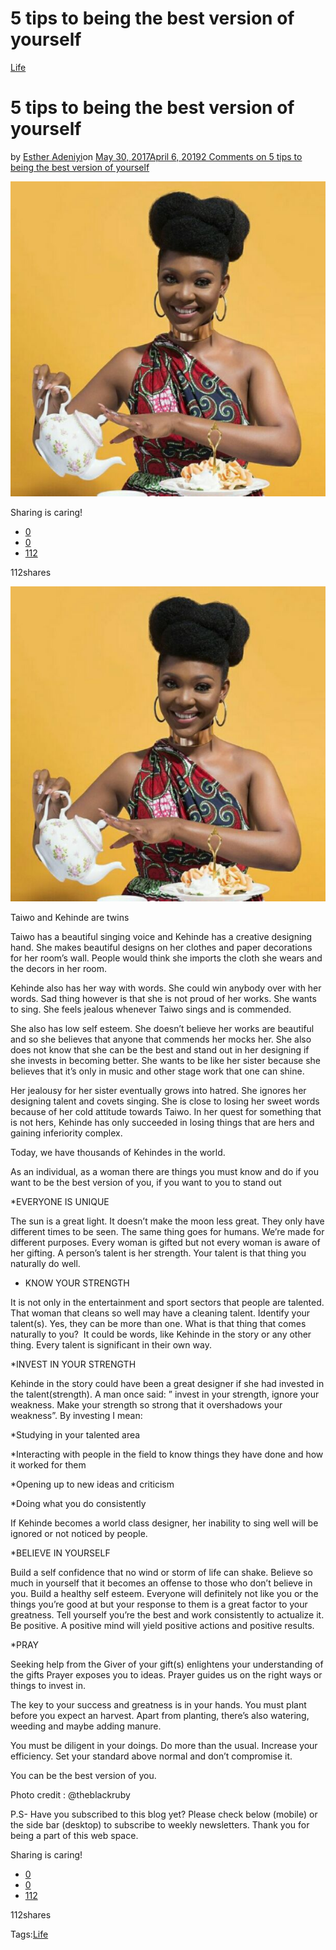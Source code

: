 # 5 tips to being the best version of yourself

[Life](https://estheradeniyi.com/category/life/)
# 5 tips to being the best version of yourself

by [Esther Adeniyi](https://estheradeniyi.com/author/esther-adeniyi/)on [May 30, 2017April 6, 2019](https://estheradeniyi.com/5-tips-to-being-best-version-of-yourself/)[2 Comments on 5 tips to being the best version of yourself](https://estheradeniyi.com/5-tips-to-being-best-version-of-yourself/#comments)

![](images\Happywoman.jpg)

Sharing is caring!

- [0](https://www.facebook.com/sharer/sharer.php?u=https%3A%2F%2Festheradeniyi.com%2F5-tips-to-being-best-version-of-yourself%2F&amp;t=5%20tips%20to%20being%20the%20best%20version%20of%20yourself)
- [0](https://twitter.com/intent/tweet?text=5%20tips%20to%20being%20the%20best%20version%20of%20yourself&amp;url=https%3A%2F%2Festheradeniyi.com%2F5-tips-to-being-best-version-of-yourself%2F)
- [112](#)

112shares

[![Happy woman being the best version of herself](images\Happywoman.jpg)](images\Happywoman.jpg)

Taiwo and Kehinde are twins

Taiwo has a beautiful singing voice and Kehinde has a creative designing hand. She makes beautiful designs on her clothes and paper decorations for her room&#x2019;s wall. People would think she imports the cloth she wears and the decors in her room.

Kehinde also has her way with words. She could win anybody over with her words. Sad thing however is that she is not proud of her works. She wants to sing. She feels jealous whenever Taiwo sings and is commended.

She also has low self esteem. She doesn&#x2019;t believe her works are beautiful and so she believes that anyone that commends her mocks her. She also does not know that she can be the best and stand out in her designing if she invests in becoming better. She wants to be like her sister because she believes that it&#x2019;s only in music and other stage work that one can shine.

Her jealousy for her sister eventually grows into hatred. She ignores her designing talent and covets singing. She is close to losing her sweet words because of her cold attitude towards Taiwo. In her quest for something that is not hers, Kehinde has only succeeded in losing things that are hers and gaining inferiority complex.

Today, we have thousands of Kehindes in the world.

As an individual, as a woman there are things you must know and do if you want to be the best version of you, if you want to you to stand out

*EVERYONE IS UNIQUE

The sun is a great light. It doesn&#x2019;t make the moon less great. They only have different times to be seen. The same thing goes for humans. We&#x2019;re made for different purposes. Every woman is gifted but not every woman is aware of her gifting. A person&#x2019;s talent is her strength. Your talent is that thing you naturally do well.

* KNOW YOUR STRENGTH

It is not only in the entertainment and sport sectors that people are talented. That woman that cleans so well may have a cleaning talent. Identify your talent(s). Yes, they can be more than one. What is that thing that comes naturally to you? &#xA0;It could be words, like Kehinde in the story or any other thing. Every talent is significant in their own way.

*INVEST IN YOUR STRENGTH

Kehinde in the story could have been a great designer if she had invested in the talent(strength). A man once said: &#x201D; invest in your strength, ignore your weakness. Make your strength so strong that it overshadows your weakness&#x201D;. By investing I mean:

*Studying in your talented area

*Interacting with people in the field to know things they have done and how it worked for them

*Opening up to new ideas and criticism

*Doing what you do consistently

If Kehinde becomes a world class designer, her inability to sing well will be ignored or not noticed by people.

*BELIEVE IN YOURSELF

Build a self confidence that no wind or storm of life can shake. Believe so much in yourself that it becomes an offense to those who don&#x2019;t believe in you. Build a healthy self esteem. Everyone will definitely not like you or the things you&#x2019;re good at but your response to them is a great factor to your greatness. Tell yourself you&#x2019;re the best and work consistently to actualize it. Be positive. A positive mind will yield positive actions and positive results.

*PRAY

Seeking help from the Giver of your gift(s) enlightens your understanding of the gifts
 Prayer exposes you to ideas. Prayer guides us on the right ways or things to invest in.

The key to your success and greatness is in your hands. You must plant before you expect an harvest. Apart from planting, there&#x2019;s also watering, weeding and maybe adding manure.

You must be diligent in your doings. Do more than the usual. Increase your efficiency. Set your standard above normal and don&#x2019;t compromise it.

You can be the best version of you.

Photo credit : @theblackruby

P.S- Have you subscribed to this blog yet? Please check below (mobile) or the side bar (desktop) to subscribe to weekly newsletters. Thank you for being a part of this web space.

Sharing is caring!

- [0](https://www.facebook.com/sharer/sharer.php?u=https%3A%2F%2Festheradeniyi.com%2F5-tips-to-being-best-version-of-yourself%2F&amp;t=5%20tips%20to%20being%20the%20best%20version%20of%20yourself)
- [0](https://twitter.com/intent/tweet?text=5%20tips%20to%20being%20the%20best%20version%20of%20yourself&amp;url=https%3A%2F%2Festheradeniyi.com%2F5-tips-to-being-best-version-of-yourself%2F)
- [112](#)

112shares

Tags:[Life](https://estheradeniyi.com/tag/life/)